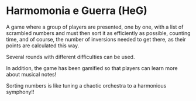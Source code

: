 # Harmomonia e Guerra (HeG)

A game where a group of players are presented, one by one, with a list of scrambled numbers and must then sort it as efficiently as possible, counting time, and of course, the number of inversions needed to get there, as their points are calculated this way.

Several rounds with different difficulties can be used.

In addition, the game has been gamified so that players can learn more about musical notes!

Sorting numbers is like tuning a chaotic orchestra to a harmonious symphony!!

